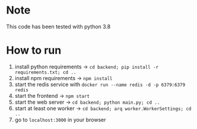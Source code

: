 # Note

This code has been tested with python 3.8

# How to run

1. install python requirements -> `cd backend; pip install -r requirements.txt; cd ..`
2. install npm requirements -> `npm install`
3. start the redis service with `docker run --name redis -d -p 6379:6379 redis`
4. start the frontend -> `npm start`
5. start the web server -> `cd backend; python main.py; cd ..`
6. start at least one worker -> `cd backend; arq worker.WorkerSettings; cd ..`
7. go to `localhost:3000` in your browser